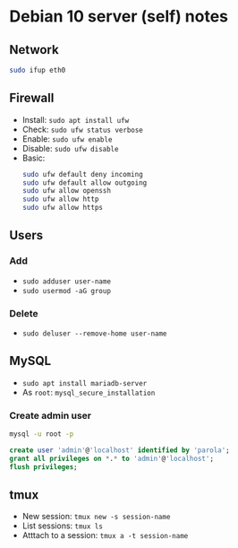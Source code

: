 # Debian 10 server (self) notes

## Network

```sh
sudo ifup eth0
```

## Firewall

+ Install: `sudo apt install ufw`
+ Check: `sudo ufw status verbose`
+ Enable: `sudo ufw enable`
+ Disable: `sudo ufw disable`
+ Basic:
	```sh
	sudo ufw default deny incoming
	sudo ufw default allow outgoing
	sudo ufw allow openssh
	sudo ufw allow http
	sudo ufw allow https
	```

## Users

### Add

+ `sudo adduser user-name`
+ `sudo usermod -aG group`

### Delete

+ `sudo deluser --remove-home user-name`


## MySQL

+ `sudo apt install mariadb-server`
+ As `root`: `mysql_secure_installation`

### Create admin user


```sh
mysql -u root -p

```

```sql
create user 'admin'@'localhost' identified by 'parola';
grant all privileges on *.* to 'admin'@'localhost';
flush privileges;
```

## tmux

+ New session: `tmux new -s session-name`
+ List sessions: `tmux ls`
+ Atttach to a session: `tmux a -t session-name`

